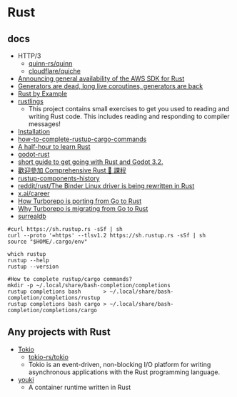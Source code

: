 # Rust

## docs

* HTTP/3
    * [quinn-rs/quinn](https://github.com/quinn-rs/quinn)
    * [cloudflare/quiche](https://github.com/cloudflare/quiche)
* [Announcing general availability of the AWS SDK for Rust](https://aws.amazon.com/blogs/developer/announcing-general-availability-of-the-aws-sdk-for-rust/)
* [Generators are dead, long live coroutines, generators are back](https://blog.rust-lang.org/inside-rust/2023/10/23/coroutines.html)
* [Rust by Example](https://doc.rust-lang.org/rust-by-example/)
* [rustlings](https://github.com/rust-lang/rustlings/)
    * This project contains small exercises to get you used to reading and writing Rust code. This includes reading and responding to compiler messages!
* [Installation](https://doc.rust-lang.org/book/ch01-01-installation.html)
* [how-to-complete-rustup-cargo-commands](https://stackoverflow.com/questions/72983692/how-to-complete-rustup-cargo-commands)
* [A half-hour to learn Rust](https://fasterthanli.me/articles/a-half-hour-to-learn-rust)
* [godot-rust](https://godot-rust.github.io/)
* [short guide to get going with Rust and Godot 3.2.](https://hagsteel.com/posts/godot-rust/)
* [歡迎參加 Comprehensive Rust 🦀 課程](https://google.github.io/comprehensive-rust/zh-TW/index.html)
* [rustup-components-history](https://rust-lang.github.io/rustup-components-history/)
* [reddit/rust/The Binder Linux driver is being rewritten in Rust](https://www.reddit.com/r/rust/comments/17lzdwt/the_binder_linux_driver_is_being_rewritten_in_rust)
* [x.ai/career](https://x.ai/career/)
* [How Turborepo is porting from Go to Rust](https://vercel.com/blog/how-turborepo-is-porting-from-go-to-rust)
* [Why Turborepo is migrating from Go to Rust](https://vercel.com/blog/turborepo-migration-go-rust)
* [surrealdb](https://github.com/surrealdb/surrealdb)

```shell
#curl https://sh.rustup.rs -sSf | sh
curl --proto '=https' --tlsv1.2 https://sh.rustup.rs -sSf | sh
source "$HOME/.cargo/env"

which rustup
rustup --help
rustup --version

#How to complete rustup/cargo commands?
mkdir -p ~/.local/share/bash-completion/completions
rustup completions bash       > ~/.local/share/bash-completion/completions/rustup
rustup completions bash cargo > ~/.local/share/bash-completion/completions/cargo
```

## Any projects with Rust

* [Tokio](https://docs.rs/crate/tokio/latest)
    * [tokio-rs/tokio](https://github.com/tokio-rs/tokio)
    * Tokio is an event-driven, non-blocking I/O platform for writing asynchronous applications with the Rust programming language.
* [youki](https://github.com/containers/youki)
    * A container runtime written in Rust